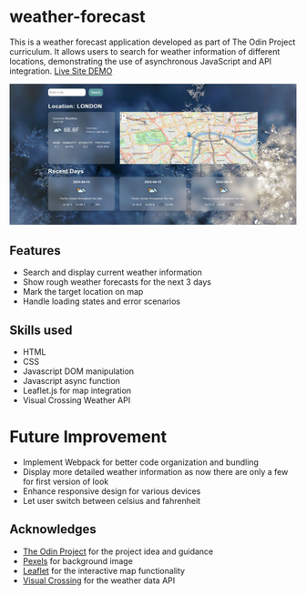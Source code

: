 # weather-forecast

This is a weather forecast application developed as part of The Odin Project curriculum. It allows users to search for weather information of different locations, demonstrating the use of asynchronous JavaScript and API integration.
[Live Site DEMO](https://ru4s93m6.github.io/weather-forecast/)

![Application Screenshot](/images/screenshot.jpg)

## Features

- Search and display current weather information
- Show rough weather forecasts for the next 3 days
- Mark the target location on map
- Handle loading states and error scenarios

## Skills used

- HTML
- CSS
- Javascript DOM manipulation
- Javascript async function
- Leaflet.js for map integration
- Visual Crossing Weather API

# Future Improvement

- Implement Webpack for better code organization and bundling
- Display more detailed weather information as now there are only a few for first version of look
- Enhance responsive design for various devices
- Let user switch between celsius and fahrenheit

## Acknowledges

- [The Odin Project](https://www.theodinproject.com/lessons/node-path-javascript-weather-app) for the project idea and guidance
- [Pexels](https://www.pexels.com/zh-tw/) for background image
- [Leaflet](https://leafletjs.com/) for the interactive map functionality
- [Visual Crossing](https://www.visualcrossing.com/) for the weather data API

